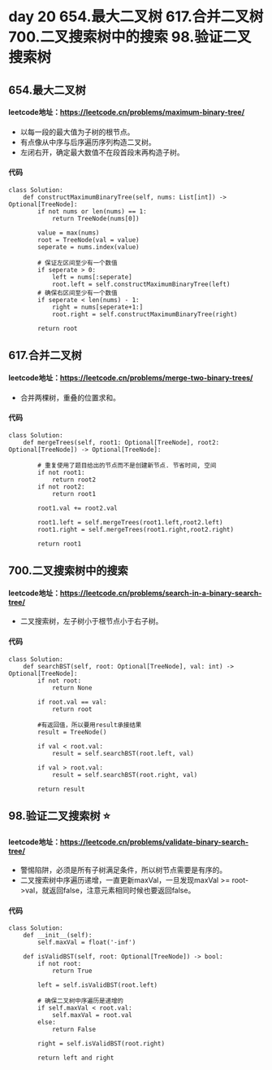 # day 20 654.最大二叉树  617.合并二叉树  700.二叉搜索树中的搜索 98.验证二叉搜索树 

## 654.最大二叉树
#### leetcode地址：https://leetcode.cn/problems/maximum-binary-tree/
- 以每一段的最大值为子树的根节点。
- 有点像从中序与后序遍历序列构造二叉树。
- 左闭右开，确定最大数值不在段首段末再构造子树。
#### 代码
    class Solution:
        def constructMaximumBinaryTree(self, nums: List[int]) -> Optional[TreeNode]:
            if not nums or len(nums) == 1:
                return TreeNode(nums[0])
            
            value = max(nums)
            root = TreeNode(val = value)
            seperate = nums.index(value)

            # 保证左区间至少有一个数值
            if seperate > 0:
                left = nums[:seperate]
                root.left = self.constructMaximumBinaryTree(left)
            # 确保右区间至少有一个数值
            if seperate < len(nums) - 1:
                right = nums[seperate+1:]
                root.right = self.constructMaximumBinaryTree(right)
        
            return root

## 617.合并二叉树
#### leetcode地址：https://leetcode.cn/problems/merge-two-binary-trees/
- 合并两棵树，重叠的位置求和。
#### 代码
    class Solution:
        def mergeTrees(self, root1: Optional[TreeNode], root2: Optional[TreeNode]) -> Optional[TreeNode]:
        
            # 重复使用了题目给出的节点而不是创建新节点. 节省时间, 空间
            if not root1:
                return root2
            if not root2:
                return root1
        
            root1.val += root2.val

            root1.left = self.mergeTrees(root1.left,root2.left)
            root1.right = self.mergeTrees(root1.right,root2.right)
        
            return root1

## 700.二叉搜索树中的搜索
#### leetcode地址：https://leetcode.cn/problems/search-in-a-binary-search-tree/
- 二叉搜索树，左子树小于根节点小于右子树。
#### 代码
    class Solution:
        def searchBST(self, root: Optional[TreeNode], val: int) -> Optional[TreeNode]:
            if not root:
                return None
        
            if root.val == val:
                return root

            #有返回值，所以要用result承接结果
            result = TreeNode()

            if val < root.val:
                result = self.searchBST(root.left, val)
        
            if val > root.val:
                result = self.searchBST(root.right, val)
        
            return result

## 98.验证二叉搜索树 ⭐
#### leetcode地址：https://leetcode.cn/problems/validate-binary-search-tree/
- 警惕陷阱，必须是所有子树满足条件，所以树节点需要是有序的。
- 二叉搜索树中序遍历递增，一直更新maxVal，一旦发现maxVal >= root->val，就返回false，注意元素相同时候也要返回false。
#### 代码
    class Solution:
        def __init__(self):
            self.maxVal = float('-inf')  

        def isValidBST(self, root: Optional[TreeNode]) -> bool:
            if not root:
                return True
        
            left = self.isValidBST(root.left)

            # 确保二叉树中序遍历是递增的
            if self.maxVal < root.val:
                self.maxVal = root.val
            else:
                return False

            right = self.isValidBST(root.right)

            return left and right
